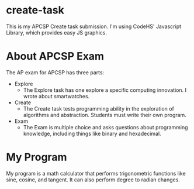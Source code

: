 # create-task
This is my APCSP Create task submission.
I'm using CodeHS' Javascript Library, which provides easy JS graphics.
# About APCSP Exam
The AP exam for APCSP has three parts:
* Explore
  * The Explore task has one explore a specific computing innovation. I wrote about smartwatches.
* Create
  * The Create task tests programming ability in the exploration of algorithms and abstraction. Students must write their own program.
* Exam
  * The Exam is multiple choice and asks questions about programming knowledge, including things like binary and hexadecimal.
# My Program
My program is a math calculator that performs trigonometric functions like sine, cosine, and tangent. It can also perform degree to radian changes.
